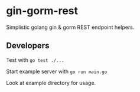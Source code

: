 # gin-gorm-rest

Simplistic golang gin &amp; gorm REST endpoint helpers.

Developers
----------

Test with `go test ./...`

Start example server with `go run main.go`

Look at example directory for usage.